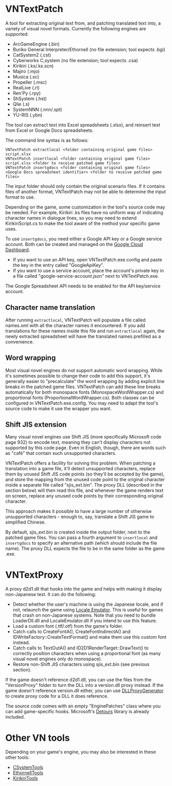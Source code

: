 # VNTextPatch
A tool for extracting original text from, and patching translated text into, a variety of visual novel formats. Currently the following engines are supported:
* ArcGameEngine (.bin)
* Buriko General Interpreter/Ethornell (no file extension; tool expects .bgi)
* CatSystem2 (.cst)
* Cyberworks C,system (no file extension; tool expects .csa)
* Kirikiri (.ks/.ks.scn)
* Majiro (.mjo)
* Musica (.sc)
* Propeller (.msc)
* RealLive (.rl)
* Ren'Py (.rpy)
* ShSystem (.hst)
* Qlie (.s)
* SystemNNN (.nnn/.spt)
* YU-RIS (.ybn)

The tool can extract text into Excel spreadsheets (.xlsx), and reinsert text from Excel or Google Docs spreadsheets.

The command line syntax is as follows:

```
VNTextPatch extractlocal <folder containing original game files> script.xlsx
VNTextPatch insertlocal <folder containing original game files> script.xlsx <folder to receive patched game files>
VNTextPatch insertgdocs <folder containing original game files> <Google Docs spreadsheet identifier> <folder to receive patched game files>
```

The input folder should only contain the original scenario files. If it contains files of another format, VNTextPatch may not be able to determine the input format to use.

Depending on the game, some customization in the tool's source code may be needed. For example, Kirikiri .ks files have no uniform way of indicating character names in dialogue lines, so you may need to extend KirikiriScript.cs to make the tool aware of the method your specific game uses.

To use `insertgdocs`, you need either a Google API key or a Google service account. Both can be created and managed on the [Google Cloud Dashboard](https://console.cloud.google.com/apis/credentials).
* If you want to use an API key, open VNTextPatch.exe.config and paste the key in the entry called "GoogleApiKey".
* If you want to use a service account, place the account's private key in a file called "google-service-account.json" next to VNTextPatch.exe.

The Google Spreadsheet API needs to be enabled for the API key/service account.

## Character name translation
After running `extractlocal`, VNTextPatch will populate a file called names.xml with all the character names it encountered. If you add translations for these names inside this file and run `extractlocal` again, the newly extracted spreadsheet will have the translated names prefilled as a convenience.

## Word wrapping
Most visual novel engines do not support automatic word wrapping. While it's sometimes possible to change their code to add this support, it's generally easier to "precalculate" the word wrapping by adding explicit line breaks in the patched game files. VNTextPatch can add these line breaks automatically for both monospace fonts (MonospaceWordWrapper.cs) and proportional fonts (ProportionalWordWrapper.cs). Both classes can be configured in VNTextPatch.exe.config. You may need to adapt the tool's source code to make it use the wrapper you want.

## Shift JIS extension
Many visual novel engines use Shift JIS (more specifically Microsoft code page 932) to encode text, meaning they can't display characters not supported by this code page. Even in English, though, there are words such as "café" that contain such unsupported characters.

VNTextPatch offers a facility for solving this problem. When patching a translation into a game file, it'll detect unsupported characters, replace them by unused Shift JIS code points (so they'll be accepted by the game), and store the mapping from the unused code point to the original character inside a separate file called "sjis_ext.bin". The proxy DLL (described in the section below) will then read this file, and whenever the game renders text on screen, replace any unused code points by their corresponding original character.

This approach makes it possible to have a large number of otherwise unsupported characters - enough to, say, translate a Shift JIS game to simplified Chinese.

By default, sjis_ext.bin is created inside the output folder, next to the patched game files. You can pass a fourth argument to `insertlocal` and `insertgdocs` to specify an alternative path (which should include the file name). The proxy DLL expects the file to be in the same folder as the game .exe.

# VNTextProxy
A proxy d2d1.dll that hooks into the game and helps with making it display non-Japanese text. It can do the following:
* Detect whether the user's machine is using the Japanese locale, and if not, relaunch the game using [Locale Emulator](https://github.com/xupefei/Locale-Emulator). This is useful for games that crash on non-Japanese systems. Note that you need to bundle LoaderDll.dll and LocaleEmulator.dll if you intend to use this feature.
* Load a custom font (.ttf/.otf) from the game's folder.
* Catch calls to CreateFontA(), CreateFontIndirectA() and IDWriteFactory::CreateTextFormat() and make them use this custom font instead.
* Catch calls to TextOutA() and ID2D1RenderTarget::DrawText() to correctly position characters when using a proportional font (as many visual novel engines only do monospace).
* Restore non-Shift JIS characters using sjis_ext.bin (see previous section).

If the game doesn't reference d2d1.dll, you can use the files from the "VersionProxy" folder to turn the DLL into a version.dll proxy instead. If the game doesn't reference version.dll either, you can use [DLLProxyGenerator](https://github.com/nitrog0d/DLLProxyGenerator/releases/tag/v1.0.0) to create proxy code for a DLL it does reference.

The source code comes with an empty "EnginePatches" class where you can add game-specific hooks. Microsoft's [Detours](https://github.com/microsoft/Detours) library is already included.

# Other VN tools
Depending on your game's engine, you may also be interested in these other tools:
* [CSystemTools](https://github.com/arcusmaximus/CSystemTools)
* [EthornellTools](https://github.com/arcusmaximus/EthornellTools)
* [KirikiriTools](https://github.com/arcusmaximus/KirikiriTools)

